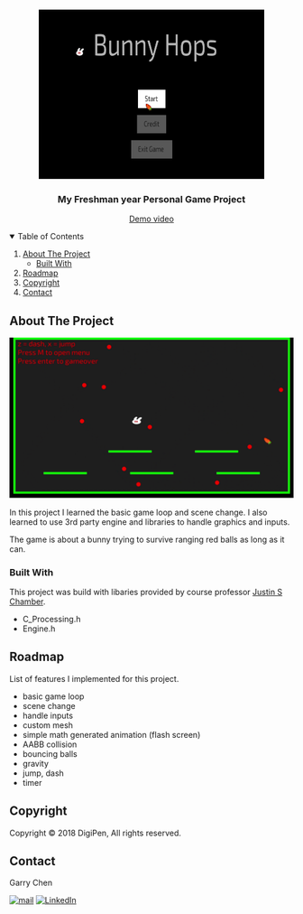 <!-- PROJECT LOGO -->
<br />
<p align="center">
    <img src="pic/vlcsnap-2021-05-28-16h34m12s922.png" alt="Logo" width="400" height="300">
  </a>

  <h3 align="center">My Freshman year Personal Game Project</h3>

  <p align="center">
    <a href="https://youtu.be/0Qf01vXzf7c">Demo video</a>
  </p>
</p>


<!-- TABLE OF CONTENTS -->
<details open="open">
  <summary>Table of Contents</summary>
  <ol>
    <li>
      <a href="#about-the-project">About The Project</a>
      <ul>
        <li><a href="#built-with">Built With</a></li>
      </ul>
    </li>
    <li>
      <a href="#roadmap">Roadmap</a>
    </li>
    <li><a href="#copyright">Copyright</a></li>
    <li><a href="#contact">Contact</a></li>
  </ol>
</details>



<!-- ABOUT THE PROJECT -->
## About The Project

![Product Name Screen Shot][product-screenshot]

In this project I learned the basic game loop and scene change. I also learned to use 3rd party engine and libraries to handle graphics and inputs. 

The game is about a bunny trying to survive ranging red balls as long as it can.

### Built With

This project was build with libaries provided by course professor [Justin S Chamber](https://www.linkedin.com/in/justinschambers/).
* C_Processing.h
* Engine.h

<!-- ROADMAP -->
## Roadmap

List of features I implemented for this project.

* basic game loop 
* scene change
* handle inputs
* custom mesh
* simple math generated animation (flash screen)
* AABB collision 
* bouncing balls
* gravity
* jump, dash
* timer

<!-- copyright -->
## Copyright

Copyright © 2018 DigiPen, All rights reserved.

<!-- CONTACT -->
## Contact

Garry Chen

<p><a href="mailto:chen.garry81611@gmail.com" target="_blank"><img alt="mail" src="https://img.shields.io/badge/chen.garry81611-EA4335.svg?&style=flat&logo=gmail&logoColor=white" /></a> <a href="www.linkedin.com/in/
garry-chen-235738202" target="_blank"><img alt="LinkedIn" src="https://img.shields.io/badge/garrychen-%230077B5.svg?&style=flat&logo=linkedin&logoColor=white" /></a>
</p>

<!-- MARKDOWN LINKS & IMAGES -->
<!-- https://www.markdownguide.org/basic-syntax/#reference-style-links -->
[linkedin-url]: https://linkedin.com/in/othneildrew
[product-screenshot]: pic/vlcsnap-2021-05-28-16h33m37s004.png

